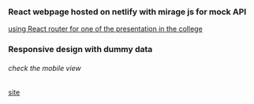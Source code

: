 ### React webpage hosted on netlify with mirage js for mock API

[using React router for one of the presentation in the college](https://thunderous-manatee-d74005.netlify.app/Assignment/solution/1/code)


### Responsive design with dummy data

###### check the mobile view

[site](https://effortless-kringle-e60bf8.netlify.app/)
